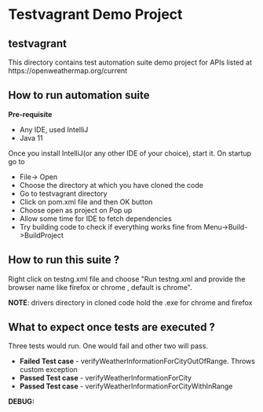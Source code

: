 # Testvagrant Demo Project

<h2>testvagrant</h2>
This directory contains test automation suite demo project for APIs listed at https://openweathermap.org/current

<h2>How to run automation suite</h2>
<p>
<strong>Pre-requisite</strong>
<ul>
<li>Any IDE, used IntelliJ</li>
<li>Java 11</li>
</ul>

Once you install IntelliJ(or any other IDE of your choice), start it. On startup go to
<ul>
<li>File-> Open</li>
<li>Choose the directory at which you have cloned the code</li>
<li>Go to testvagrant directory</li>
<li>Click on pom.xml file and then OK button</li>
<li>Choose open as project on Pop up</li>
<li>Allow some time for IDE to fetch dependencies</li>
<li>Try building code to check if everything works fine from Menu->Build->BuildProject</li>
</ul>

</p>

<h2>How to run this suite ?</h2>
Right click on testng.xml file and choose "Run testng.xml and provide the browser name like firefox or chrome , default is chrome".

**NOTE**: drivers directory in cloned code hold the .exe for chrome and firefox

<h2>What to expect once tests are executed ?</h2>
Three tests would run. One would fail and other two will pass.

<ul>
<li><strong>Failed Test case</strong> - verifyWeatherInformationForCityOutOfRange. Throws custom exception</li>
<li><strong>Passed Test case</strong> - verifyWeatherInformationForCity</li>
<li><strong>Passed Test case</strong> - verifyWeatherInformationForCityWithInRange</li>
</ul>

**DEBUG:**
